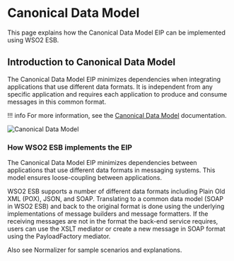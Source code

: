 # Canonical Data Model

This page explains how the Canonical Data Model EIP can be implemented using WSO2 ESB. 

## Introduction to Canonical Data Model

The Canonical Data Model EIP minimizes dependencies when integrating applications that use different data formats. It is independent from any specific application and requires each application to produce and consume messages in this common format. 

!!! info
    For more information, see the [Canonical Data Model](http://www.eaipatterns.com/CanonicalDataModel.html) documentation.

![Canonical Data Model]({{base_path}}/assets/img/learn/enterprise-integration-patterns/message-transformation/canonical-data-model.gif)

### How WSO2 ESB implements the EIP

The Canonical Data Model EIP minimizes dependencies between applications that use different data formats in messaging systems. This model ensures loose-coupling between applications.

WSO2 ESB supports a number of different data formats including Plain Old XML (POX), JSON, and SOAP. Translating to a common data model (SOAP in WSO2 ESB) and back to the original format is done using the underlying implementations of message builders and message formatters. If the receiving messages are not in the format the back-end service requires, users can use the XSLT mediator or create a new message in SOAP format using the PayloadFactory mediator.

Also see Normalizer for sample scenarios and explanations.
